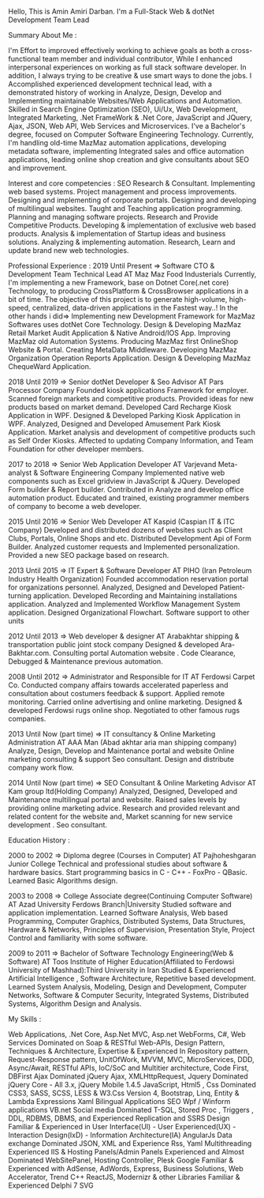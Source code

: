 Hello, This is Amin Amiri Darban. I'm a Full-Stack Web & dotNet Development Team Lead

Summary About Me : 

I'm Effort to improved effectively working to achieve goals as both a cross-functional team member and individual contributor, While I enhanced interpersonal experiences on working as full stack software developer. In addition, I always trying to be creative & use smart ways to done the jobs.
I Accomplished experienced development technical lead, with a demonstrated history of working in Analyze, Design, Develop and Implementing maintainable Websites/Web Applications and Automation.
Skilled in Search Engine Optimization (SEO), Ui/Ux, Web Development, Integrated Marketing, .Net FrameWork & .Net Core, JavaScript and JQuery, Ajax, JSON, Web API, Web Services and Microservices.
I've a Bachelor's degree, focused on Computer Software Engineering Technology.
Currently, I'm handling old-time MazMaz automation applications, developing metadata software, implementing Integrated sales and office automation applications, leading online shop creation and give consultants about SEO and improvement.


Interest and core competencies : 
    SEO Research & Consultant.
    Implementing web based systems.
    Project management and process improvements.
    Designing and implementing of corporate portals.
    Designing and developing of multilingual websites.
    Taught and Teaching application programming.
    Planning and managing software projects.
    Research and Provide Competitive Products.
    Developing & implementation of exclusive web based products.
    Analysis & implementation of Startup ideas and business solutions.
    Analyzing & implementing automation.
    Research, Learn and update brand new web technologies.


Professional Experience : 
2019 Until Present => Software CTO & Development Team Technical Lead AT Maz Maz Food Industerials
    Currently, I'm implementing a new Framework, base on Dotnet Core(.net core) Technology, to producing CrossPlatform & CrossBrowser applications in a bit of time. The objective of this project is to generate high-volume, high-speed, centralized, data-driven applications in the Fastest way..! In the other hands i did=>
    Implementing new Development Framework for MazMaz Softwares uses dotNet Core Technology.
    Design & Developing MazMaz Retail Market Audit Application & Native Android/IOS App.
    Improving MazMaz old Automation Systems.
    Producing MazMaz first OnlineShop Website & Portal.
    Creating MetaData Middleware.
    Developing MazMaz Organization Operation Reports Application.
    Design & Developing MazMaz ChequeWard Application.

2018 Until 2019 => Senior dotNet Developer & Seo Advisor AT Pars Processor Company
    Founded kiosk applications Framework for employer.
    Scanned foreign markets and competitive products.
    Provided ideas for new products based on market demand.
    Developed Card Recharge Kiosk Application in WPF.
    Designed & Developed Parking Kiosk Application in WPF.
    Analyzed, Designed and Developed Amusement Park Kiosk Application.
    Market analysis and development of competitive products such as Self Order Kiosks.
    Affected to updating Company Information, and Team Foundation for other developer members.

2017 to 2018 => Senior Web Application Developer AT Varjevand Meta-analyst & Software Engineering Company
    Implemented native web components such as Excel gridview in JavaScript & JQuery.
    Developed Form builder & Report builder.
    Contributed in Analyze and develop office automation product.
    Educated and trained, existing programmer members of company to become a web developer.

2015 Until 2016 => Senior Web Developer AT Kaspid (Caspian IT & ITC Company)
    Developed and distributed dozens of websites such as Client Clubs, Portals, Online Shops and etc.
    Distributed Development Api of Form Builder.
    Analyzed customer requests and Implemented personalization.
    Provided a new SEO package based on research.

2013 Until 2015 => IT Expert & Software Developer AT PIHO (Iran Petroleum Industry Health Organization)
    Founded accommodation reservation portal for organizations personnel.
    Analyzed, Designed and Developed Patient-turning application.
    Developed Recording and Maintaining installations application.
    Analyzed and Implemented Workflow Management System application.
    Designed Organizational Flowchart.
    Software support to other units

2012 Until 2013 => Web developer & designer AT Arabakhtar shipping & transportation public joint stock company
    Designed & developed Ara-Bakhtar.com. Consulting portal Automation website .
    Code Clearance, Debugged  & Maintenance previous automation.

2008 Until 2012 => Administrator and Responsible for IT AT Ferdowsi Carpet Co.
    Conducted company affairs towards accelerated paperless and consultation about costumers feedback & support.
    Applied remote monitoring.
    Carried online advertising and online marketing.
    Designed & developed Ferdowsi rugs online shop.
    Negotiated to other famous rugs companies.

2013 Until Now (part time) => IT consultancy & Online Marketing Administration AT AAA Man (Abad akhtar aria man shipping company)
    Analyze, Design, Develop and Maintenance portal and website
    Online marketing consulting & support
    Seo consultant.
    Design and distribute company work flow.

2014 Until Now (part time) => SEO Consultant & Online Marketing Advisor AT Kam group ltd(Holding Company)
    Analyzed, Designed, Developed and Maintenance multilingual portal and website.
    Raised sales levels by providing online marketing advice.
    Research and provided relevant and related content for the website and, Market scanning for new service development .
    Seo consultant.



Education History :               

2000 to 2002 => Diploma degree (Courses in Computer) AT Pajhoheshgaran Junior College
Technical and professional studies about software & hardware basics. Start programming basics in C - C++ - FoxPro - QBasic. Learned Basic Algorithms design.

2003 to 2008 => College Associate degree(Continuing Computer Software) AT Azad University Ferdows Branch|University
Studied software and application implementation. Learned Software Analysis, Web based Programming, Computer Graphics, Distributed Systems, Data Structures, Hardware & Networks, Principles of Supervision, Presentation Style, Project Control and familiarity with some software.

2009 to 2011 => Bachelor of Software Technology Engineering(Web & Software) AT Toos Institute of Higher Education(Affiliated to Ferdowsi University of Mashhad):Third University in Iran
Studied & Experienced Artificial Intelligence , Software Architecture, Repetitive based development. Learned  System Analysis, Modeling, Design and Development, Computer Networks, Software & Computer Security, Integrated Systems, Distributed Systems, Algorithm Design and Analysis. 


My Skills :

Web Applications, .Net Core, Asp.Net MVC, Asp.net WebForms, C#, Web Services Dominated on Soap & RESTful Web-APIs,
Design Pattern, Techniques & Architecture,
Expertise & Experienced In Repository pattern, Request-Response pattern, UnitOfWork, MVVM, MVC, MicroServices, DDD, Async/Await, RESTful APIs, IoC/SoC and Multitier architecture, Code First, DBFirst
Ajax Dominated jQuery Ajax, XMLHttpRequest, Jquery Dominated jQuery Core - All 3.x, jQuery Mobile 1.4.5
JavaScript, Html5 , Css Dominated CSS3, SASS, SCSS, LESS & W3.Css Version 4, Bootstrap, Linq, Entity & Lambda Expressions
Xaml
Bilingual Applications
SEO
Wpf / Winform applications
VB.net
Social media
Dominated  T-SQL, Stored Proc , Triggers , DDL, RDBMS, DBMS, and Experienced Replication and SSRS Design
Familiar & Experienced in User Interface(UI) - User Experienced(UX) - Interaction Design(IxD) - Information Architecture(IA)
AngularJs
Data exchange
Dominated JSON, XML and Experience Rss, Yaml
Multithreading
Experienced
IIS & Hosting Panels/Admin Panels
Experienced and Almost Dominated WebSitePanel, Hosting Controller, Plesk
Google
Familiar & Experienced with AdSense, AdWords, Express, Business Solutions, Web Accelerator, Trend
C++
ReactJS, Modernizr & other Libraries
Familiar & Experienced
Delphi 7
SVG


